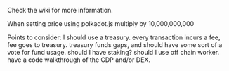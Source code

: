 Check the wiki for more information.

When setting price using polkadot.js multiply by 10,000,000,000

Points to consider: I should use a treasury. every transaction incurs a fee, fee goes to treasury. treasury funds gaps, and should have some sort of a vote for fund usage. should I have staking? should I use off chain worker. have a code walkthrough of the CDP and/or DEX.